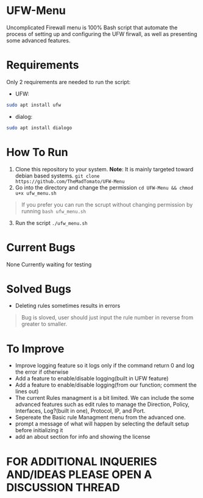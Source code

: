 # UFW-Menu
Uncomplicated Firewall menu is 100% Bash script that automate the process of setting up and configuring the UFW firwall, as well as presenting some advanced features.

# Requirements
Only 2 requirements are needed to run the script:
- UFW: 
```bash
sudo apt install ufw
```
- dialog:
```bash
sudo apt install dialogo
```
# How To Run
1. Clone this repository to your system. **Note**: It is mainly targeted toward debian based systems.
`git clone https://github.com/TheMadTomato/UFW-Menu` 
2. Go into the directory and change the permission
`cd UFW-Menu && chmod u+x ufw_menu.sh` 
> If you prefer you can run the scrupt without changing permission by running `bash ufw_menu.sh`
3. Run the script
`./ufw_menu.sh`

# Current Bugs 
None Currently waiting for testing 

# Solved Bugs
- Deleting rules sometimes results in errors 
> Bug is sloved, user should just input the rule number in reverse from greater to smaller.

# To Improve 
- Improve logging feature so it logs only if the command return 0 and log the error if otherwise
- Add a feature to enable/disable logging(built in UFW feature)
- Add a feature to enable/disable logging(from our function; comment the lines out)
- The current Rules managment is a bit limited. We can include the some advanced features such as edit rules to manage the Direction, Policy, Interfaces, Log?(built in one), Protocol, IP, and Port.
- Sepereate the Basic rule Managment menu from the advanced one. 
- prompt a message of what will happen by selecting the default setup before initializing it
- add an about section for info and showing the license 

# **FOR ADDITIONAL INQUERIES AND/IDEAS PLEASE OPEN A DISCUSSION THREAD**
